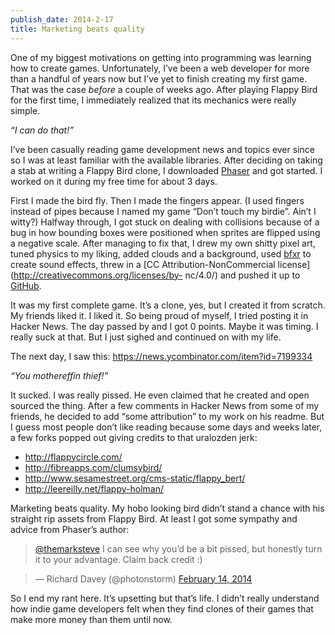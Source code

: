 ```yaml
---
publish_date: 2014-2-17
title: Marketing beats quality
---
```


One of my biggest motivations on getting into programming was learning how to
create games. Unfortunately, I’ve been a web developer for more than a handful
of years now but I’ve yet to finish creating my first game. That was the case
_before_ a couple of weeks ago. After playing Flappy Bird for the first time,
I immediately realized that its mechanics were really simple.

_“I can do that!”_

I’ve been casually reading game development news and topics ever since so I
was at least familiar with the available libraries. After deciding on taking a
stab at writing a Flappy Bird clone, I downloaded [Phaser](http://phaser.io/)
and got started. I worked on it during my free time for about 3 days.

First I made the bird fly. Then I made the fingers appear. (I used fingers
instead of pipes because I named my game “Don’t touch my birdie”. Ain’t I
witty?) Halfway through, I got stuck on dealing with collisions because of a
bug in how bounding boxes were positioned when sprites are flipped using a
negative scale. After managing to fix that, I drew my own shitty pixel art,
tuned physics to my liking, added clouds and a background, used
[bfxr](http://www.bfxr.net/) to create sound effects, threw in a [CC
Attribution-NonCommercial license](http://creativecommons.org/licenses/by-
nc/4.0/) and pushed it up to [GitHub](https://github.com/marksteve/dtmb).

It was my first complete game. It’s a clone, yes, but I created it from
scratch. My friends liked it. I liked it. So being proud of myself, I tried
posting it in Hacker News. The day passed by and I got 0 points. Maybe it was
timing. I really suck at that. But I just sighed and continued on with my
life.

The next day, I saw this: <https://news.ycombinator.com/item?id=7199334>

_“You mothereffin thief!”_

It sucked. I was really pissed. He even claimed that he created and open
sourced the thing. After a few comments in Hacker News from some of my
friends, he decided to add “some attribution” to my work on his readme. But I
guess most people don’t like reading because some days and weeks later, a few
forks popped out giving credits to that uralozden jerk:

  * <http://flappycircle.com/>
  * <http://fibreapps.com/clumsybird/>
  * <http://www.sesamestreet.org/cms-static/flappy_bert/>
  * <http://leereilly.net/flappy-holman/>

Marketing beats quality. My hobo looking bird didn’t stand a chance with his
straight rip assets from Flappy Bird. At least I got some sympathy and advice
from Phaser’s author:

> [@themarksteve](https://twitter.com/themarksteve) I can see why you’d be a
bit pissed, but honestly turn it to your advantage. Claim back credit :)

>

> — Richard Davey (@photonstorm) [February 14,
2014](https://twitter.com/photonstorm/statuses/434171919399944193)

So I end my rant here. It’s upsetting but that’s life. I didn’t really
understand how indie game developers felt when they find clones of their games
that make more money than them until now.